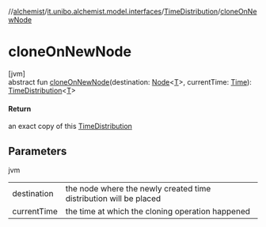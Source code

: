 //[alchemist](../../../index.md)/[it.unibo.alchemist.model.interfaces](../index.md)/[TimeDistribution](index.md)/[cloneOnNewNode](clone-on-new-node.md)

# cloneOnNewNode

[jvm]\
abstract fun [cloneOnNewNode](clone-on-new-node.md)(destination: [Node](../-node/index.md)<[T](../../it.unibo.alchemist.boundary.interfaces/-output-monitor/index.md)>, currentTime: [Time](../-time/index.md)): [TimeDistribution](index.md)<[T](../../it.unibo.alchemist.boundary.interfaces/-output-monitor/index.md)>

#### Return

an exact copy of this [TimeDistribution](index.md)

## Parameters

jvm

| | |
|---|---|
| destination | the node where the newly created time distribution will be placed |
| currentTime | the time at which the cloning operation happened |
